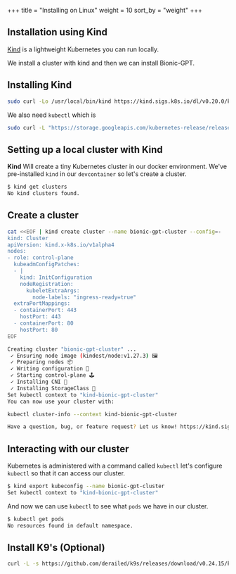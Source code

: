 +++
title = "Installing on Linux"
weight = 10
sort_by = "weight"
+++

## Installation using Kind

[Kind](https://kind.sigs.k8s.io/) is a lightweight Kubernetes you can run locally.

We install a cluster with kind and then we can install Bionic-GPT.

## Installing Kind

```sh
sudo curl -Lo /usr/local/bin/kind https://kind.sigs.k8s.io/dl/v0.20.0/kind-linux-amd64 && sudo chmod +x /usr/local/bin/kind
```

We also need `kubectl` which is 

```sh
sudo curl -L "https://storage.googleapis.com/kubernetes-release/release/`curl -s https://storage.googleapis.com/kubernetes-release/release/stable.txt`/bin/linux/amd64/kubectl" -o /usr/local/bin/kubectl && sudo chmod +x /usr/local/bin/kubectl
```

## Setting up a local cluster with Kind

**Kind** Will create a tiny Kubernetes cluster in our docker environment. We've pre-installed `kind` in our `devcontainer` so let's create a cluster.

```sh
$ kind get clusters
No kind clusters found.
```

## Create a cluster

```sh
cat <<EOF | kind create cluster --name bionic-gpt-cluster --config=-
kind: Cluster
apiVersion: kind.x-k8s.io/v1alpha4
nodes:
- role: control-plane
  kubeadmConfigPatches:
  - |
    kind: InitConfiguration
    nodeRegistration:
      kubeletExtraArgs:
        node-labels: "ingress-ready=true"
  extraPortMappings:
  - containerPort: 443
    hostPort: 443
  - containerPort: 80
    hostPort: 80
EOF
```

```sh
Creating cluster "bionic-gpt-cluster" ...
 ✓ Ensuring node image (kindest/node:v1.27.3) 🖼
 ✓ Preparing nodes 📦  
 ✓ Writing configuration 📜 
 ✓ Starting control-plane 🕹️ 
 ✓ Installing CNI 🔌 
 ✓ Installing StorageClass 💾 
Set kubectl context to "kind-bionic-gpt-cluster"
You can now use your cluster with:

kubectl cluster-info --context kind-bionic-gpt-cluster

Have a question, bug, or feature request? Let us know! https://kind.sigs.k8s.io/#community 🙂
```

## Interacting with our cluster

Kubernetes is administered with a command called `kubectl` let's configure `kubectl` so that it can access our cluster.

```sh
$ kind export kubeconfig --name bionic-gpt-cluster
Set kubectl context to "kind-bionic-gpt-cluster"
```

And now we can use `kubectl` to see what `pods` we have in our cluster.

```sh
$ kubectl get pods
No resources found in default namespace.
```

## Install K9's (Optional)

```sh
curl -L -s https://github.com/derailed/k9s/releases/download/v0.24.15/k9s_Linux_x86_64.tar.gz | tar xvz -C /tmp && sudo mv /tmp/k9s /usr/bin && rm -rf k9s_Linux_x86_64.tar.gz
```